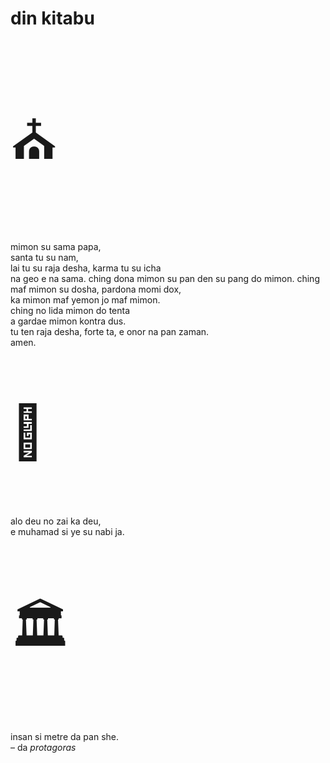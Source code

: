 # din kitabu

<p style="font-size:6em;">⛪️</p>

mimon su sama papa,  
santa tu su nam,  
lai tu su raja desha,
karma tu su icha  
na geo e na sama.
ching dona mimon su pan den su pang do mimon.
ching maf mimon su dosha,
pardona momi dox,  
ka mimon maf yemon jo maf mimon.  
ching no lida mimon do tenta  
a gardae mimon kontra dus.  
tu ten raja desha, forte ta, e onor na pan zaman.  
amen.

<p style="font-size:6em;">🕌</p>

alo deu no zai ka deu,  
e muhamad si ye su nabi ja.

<p style="font-size:6em;">🏛</p>

insan si metre da pan she.  
– da _protagoras_

